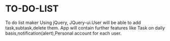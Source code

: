 # TO-DO-LIST
To do list maker Using jQuery, JQuery-ui.User will be able to add task,subtask,delete them.
App will contain further features like Task on daily basis,notification(alert),Personal account for each user.

